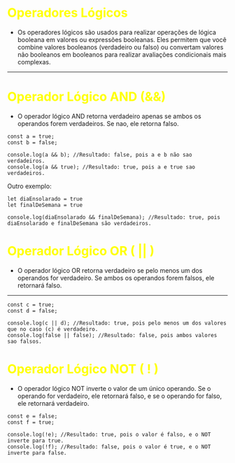 # <span style="color:yellow">Operadores Lógicos</span>

* Os operadores lógicos são usados para realizar operações de lógica booleana em valores ou expressões booleanas. Eles permitem que você combine valores booleanos (verdadeiro ou falso) ou convertam valores não booleanos em booleanos para realizar avaliações condicionais mais complexas.
 ---

 # <span style="color:yellow">Operador Lógico AND (&&)</span>

 * O operador lógico AND retorna verdadeiro apenas se ambos os operandos forem verdadeiros. Se nao, ele retorna falso.

```
const a = true;
const b = false;
```
```
console.log(a && b); //Resultado: false, pois a e b não sao verdadeiros. 
console.log(a && true); //Resultado: true, pois a e true sao verdadeiros.
```
Outro exemplo:

```
let diaEnsolarado = true
let finalDeSemana = true
```

```
console.log(diaEnsolarado && finalDeSemana); //Resultado: true, pois diaEnsolarado e finalDeSemana são verdadeiros.
```

# <span style="color:yellow">Operador Lógico OR ( || )</span>

* O operador lógico OR retorna verdadeiro se pelo menos um dos operandos for verdadeiro. Se ambos os operandos forem falsos, ele retornará falso.
---

```
const c = true;
const d = false;
```
```
console.log(c || d); //Resultado: true, pois pelo menos um dos valores que no caso (c) é verdadeiro.
console.log(false || false); //Resultado: false, pois ambos valores sao falsos.
```

# <span style="color:yellow">Operador Lógico NOT ( ! )</span>

* O operador lógico NOT inverte o valor de um único operando. Se o operando for verdadeiro, ele retornará falso, e se o operando for falso, ele retornará verdadeiro.

```
const e = false;
const f = true;
```

```
console.log(!e); //Resultado: true, pois o valor é falso, e o NOT inverte para true. 
console.log(!f); //Resultado: false, pois o valor é true, e o NOT inverte para false.
```